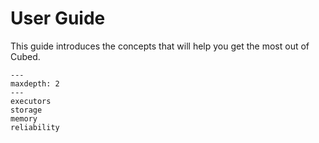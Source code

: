 # User Guide

This guide introduces the concepts that will help you get the most out of Cubed.

```{toctree}
---
maxdepth: 2
---
executors
storage
memory
reliability
```
